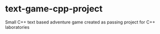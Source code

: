 # text-game-cpp-project
Small C++ text based adventure game created as passing project for C++ laboratories
